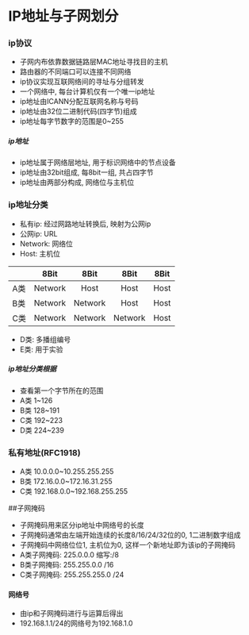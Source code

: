 # IP地址与子网划分

### ip协议
- 子网内布依靠数据链路层MAC地址寻找目的主机
- 路由器的不同端口可以连接不同网络
- ip协议实现互联网络间的寻址与分组转发
- 一个网络中, 每台计算机仅有一个唯一ip地址
- ip地址由ICANN分配互联网名称与号码
- ip地址由32位二进制代码(四字节)组成
- ip地址每字节数字的范围是0~255
##### ip地址
- ip地址属于网络层地址, 用于标识网络中的节点设备
- ip地址由32bit组成, 每8bit一组, 共占四字节
- ip地址由两部分构成, 网络位与主机位

### ip地址分类
- 私有ip: 经过网路地址转换后, 映射为公网ip
- 公网ip: URL
- Network: 网络位
- Host: 主机位

|  | 8Bit | 8Bit | 8Bit | 8Bit |
| :-- | :--: | :--: | :--: | :--: |
| A类 | Network | Host | Host | Host |
| B类 | Network | Network | Host | Host  |
| C类 | Network | Network | Network | Host |
- D类: 多播组编号
- E类: 用于实验
##### ip地址分类根据
- 查看第一个字节所在的范围
- A类 1~126
- B类 128~191
- C类 192~223
- D类 224~239

### 私有地址(RFC1918)
- A类 10.0.0.0~10.255.255.255
- B类 172.16.0.0~172.16.31.255
- C类 192.168.0.0~192.168.255.255

##子网掩码
- 子网掩码用来区分ip地址中网络号的长度
- 子网掩码通常由左端开始连续的长度8/16/24/32位的0, 1二进制数字组成
- 子网掩码中网络位位1, 主机位为0, 这样一个新地址即为该ip的子网掩码
- A类子网掩码: 225.0.0.0 缩写:/8
- B类子网掩码: 255.255.0.0 /16
- C类子网掩码: 255.255.255.0 /24

#### 网络号
- 由ip和子网掩码进行与运算后得出
- 192.168.1.1/24的网络号为192.168.1.0
